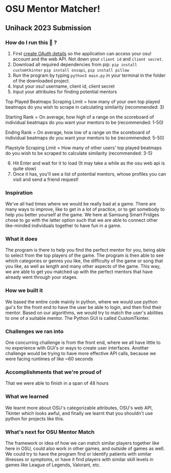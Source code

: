 # OSU Mentor Matcher!
## Unihack 2023 Submission

### How do I run this 🤔 ?

1. First [create OAuth details](https://osu.ppy.sh/home/account/edit#oauth) so the application can access your osu! account and the web API. Not down your `client id` and `client secret`.
2. Download all required dependencies from pip: `pip install customtkinter` `pip install ossapi`, `pip install pillow`
3. Run the program by typing `python3 main.py` in your terminal in the folder of the downloaded project.
4. Input your osu! username, client id, client secret
5. Input your attributes for finding potential mentors

Top Played Beatmaps Scraping Limit = how many of your own top played beatmaps do you wish to scrape in calculating similarity (recommended: 3)

Starting Rank = On average, how high of a range on the scoreboard of individual beatmaps do you want your mentors to be (recommended: 1-50)

Ending Rank = On average, how low of a range on the scoreboard of individual beatmaps do you want your mentors to be (recommended: 5-50)

Playstyle Scraping Limit = How many of other users' top played beatmaps do you wish to be scraped to calculate similarity (recommended: 3-5)

6. Hit Enter and wait for it to load (It may take a while as the osu web api is quite slow)
7. Once it has, you'll see a list of potential mentors, whose profiles you can visit and send a friend request!

### Inspiration
We've all had times where we would be really bad at a game. There are many ways to improve, like to get in a lot of practice, or to get somebody to help you better yourself at the game. We here at Samsung Smart Fridges chose to go with the latter option such that we are able to connect other like-minded individuals together to have fun in a game. 

### What it does
The program is there to help you find the perfect mentor for you, being able to select from the top players of the game. The program is then able to see which categories or genres you like, the difficulty of the game or song that you like, as well as length and many other aspects of the game. This way, we are able to get you matched up with the perfect mentors that have already went through your stages. 

### How we built it
We based the entire code mainly in python, where we would use python gui's for the front end to have the user be able to login, and then find their mentor. Based on our algorithms, we would try to match the user's abilities to one of a suitable mentor. The Python GUI is called CustomTkinter.

### Challenges we ran into
One concurring challenge is from the front end, where we all have little to no experience with GUI's or ways to create user interfaces. Another challenge would be trying to have more effective API calls, because we were facing runtimes of like ~60 seconds 

### Accomplishments that we're proud of
That we were able to finish in a span of 48 hours

### What we learned
We learnt more about OSU's categorizable attributes, OSU's web API, Tkinter which looks awful, and finally we learnt that you shouldn't use python for projects like this. 

### What's next for OSU Mentor Match
The framework or idea of how we can match similar players together like here in OSU, could also work in other games, and outside of games as well. We could try to have the program find or identify patients with similar illnesses or symptoms, or have it find players with similar skill levels in games like League of Legends, Valorant, etc.

